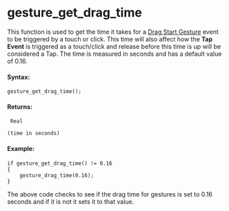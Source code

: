 # gesture_get_drag_time

This function is used to get the time it takes for a [Drag Start
Gesture](../../../../The_Asset_Editors/Object_Properties/Gesture_Events)
event to be triggered by a touch or click. This time will also affect
how the **Tap Event** is triggered as a touch/click and release before
this time is up will be considered a Tap. The time is measured in
seconds and has a default value of 0.16.

#### **Syntax:**

``` gml
gesture_get_drag_time();
```

#### Returns:

``` gml
 Real

(time in seconds)
```

#### Example:

``` gml
if gesture_get_drag_time() != 0.16
{
    gesture_drag_time(0.16);
}
```

The above code checks to see if the drag time for gestures is set to
0.16 seconds and if it is not it sets it to that value.
